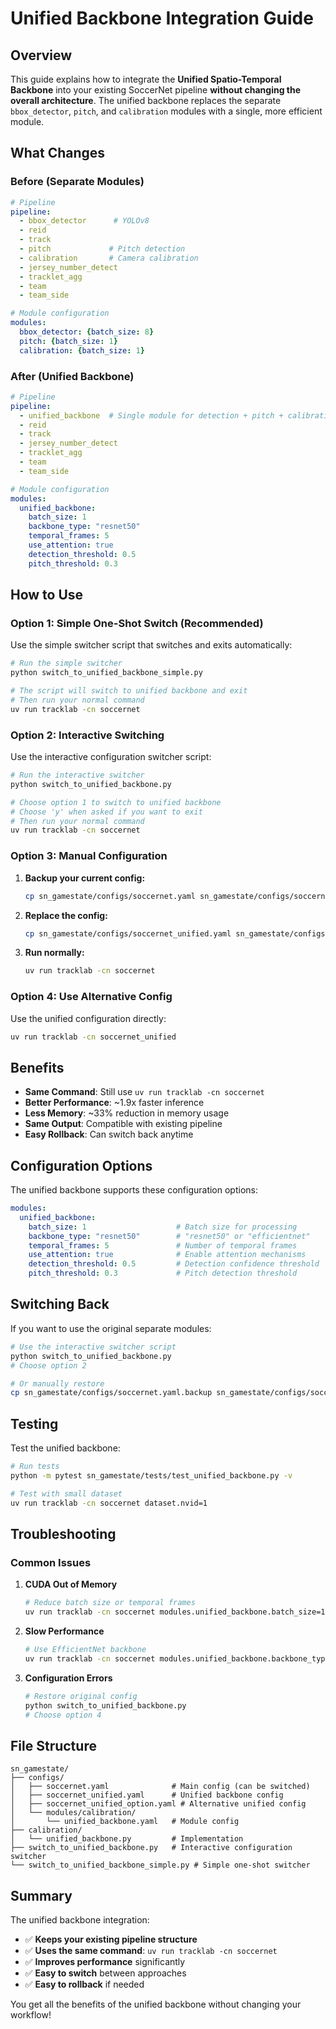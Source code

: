# Unified Backbone Integration Guide

## Overview

This guide explains how to integrate the **Unified Spatio-Temporal Backbone** into your existing SoccerNet pipeline **without changing the overall architecture**. The unified backbone replaces the separate `bbox_detector`, `pitch`, and `calibration` modules with a single, more efficient module.

## What Changes

### Before (Separate Modules)
```yaml
# Pipeline
pipeline:
  - bbox_detector      # YOLOv8
  - reid
  - track
  - pitch             # Pitch detection
  - calibration       # Camera calibration
  - jersey_number_detect
  - tracklet_agg
  - team
  - team_side

# Module configuration
modules:
  bbox_detector: {batch_size: 8}
  pitch: {batch_size: 1}
  calibration: {batch_size: 1}
```

### After (Unified Backbone)
```yaml
# Pipeline
pipeline:
  - unified_backbone  # Single module for detection + pitch + calibration
  - reid
  - track
  - jersey_number_detect
  - tracklet_agg
  - team
  - team_side

# Module configuration
modules:
  unified_backbone: 
    batch_size: 1
    backbone_type: "resnet50"
    temporal_frames: 5
    use_attention: true
    detection_threshold: 0.5
    pitch_threshold: 0.3
```

## How to Use

### Option 1: Simple One-Shot Switch (Recommended)

Use the simple switcher script that switches and exits automatically:

```bash
# Run the simple switcher
python switch_to_unified_backbone_simple.py

# The script will switch to unified backbone and exit
# Then run your normal command
uv run tracklab -cn soccernet
```

### Option 2: Interactive Switching

Use the interactive configuration switcher script:

```bash
# Run the interactive switcher
python switch_to_unified_backbone.py

# Choose option 1 to switch to unified backbone
# Choose 'y' when asked if you want to exit
# Then run your normal command
uv run tracklab -cn soccernet
```

### Option 3: Manual Configuration

1. **Backup your current config:**
   ```bash
   cp sn_gamestate/configs/soccernet.yaml sn_gamestate/configs/soccernet.yaml.backup
   ```

2. **Replace the config:**
   ```bash
   cp sn_gamestate/configs/soccernet_unified.yaml sn_gamestate/configs/soccernet.yaml
   ```

3. **Run normally:**
   ```bash
   uv run tracklab -cn soccernet
   ```

### Option 4: Use Alternative Config

Use the unified configuration directly:

```bash
uv run tracklab -cn soccernet_unified
```

## Benefits

- **Same Command**: Still use `uv run tracklab -cn soccernet`
- **Better Performance**: ~1.9x faster inference
- **Less Memory**: ~33% reduction in memory usage
- **Same Output**: Compatible with existing pipeline
- **Easy Rollback**: Can switch back anytime

## Configuration Options

The unified backbone supports these configuration options:

```yaml
modules:
  unified_backbone:
    batch_size: 1                    # Batch size for processing
    backbone_type: "resnet50"        # "resnet50" or "efficientnet"
    temporal_frames: 5               # Number of temporal frames
    use_attention: true              # Enable attention mechanisms
    detection_threshold: 0.5         # Detection confidence threshold
    pitch_threshold: 0.3             # Pitch detection threshold
```

## Switching Back

If you want to use the original separate modules:

```bash
# Use the interactive switcher script
python switch_to_unified_backbone.py
# Choose option 2

# Or manually restore
cp sn_gamestate/configs/soccernet.yaml.backup sn_gamestate/configs/soccernet.yaml
```

## Testing

Test the unified backbone:

```bash
# Run tests
python -m pytest sn_gamestate/tests/test_unified_backbone.py -v

# Test with small dataset
uv run tracklab -cn soccernet dataset.nvid=1
```

## Troubleshooting

### Common Issues

1. **CUDA Out of Memory**
   ```bash
   # Reduce batch size or temporal frames
   uv run tracklab -cn soccernet modules.unified_backbone.batch_size=1 modules.unified_backbone.temporal_frames=3
   ```

2. **Slow Performance**
   ```bash
   # Use EfficientNet backbone
   uv run tracklab -cn soccernet modules.unified_backbone.backbone_type=efficientnet
   ```

3. **Configuration Errors**
   ```bash
   # Restore original config
   python switch_to_unified_backbone.py
   # Choose option 4
   ```

## File Structure

```
sn_gamestate/
├── configs/
│   ├── soccernet.yaml              # Main config (can be switched)
│   ├── soccernet_unified.yaml      # Unified backbone config
│   ├── soccernet_unified_option.yaml # Alternative unified config
│   └── modules/calibration/
│       └── unified_backbone.yaml   # Module config
├── calibration/
│   └── unified_backbone.py         # Implementation
├── switch_to_unified_backbone.py   # Interactive configuration switcher
└── switch_to_unified_backbone_simple.py # Simple one-shot switcher
```

## Summary

The unified backbone integration:
- ✅ **Keeps your existing pipeline structure**
- ✅ **Uses the same command**: `uv run tracklab -cn soccernet`
- ✅ **Improves performance** significantly
- ✅ **Easy to switch** between approaches
- ✅ **Easy to rollback** if needed

You get all the benefits of the unified backbone without changing your workflow!
